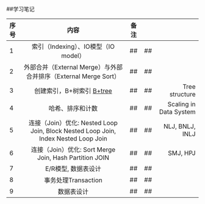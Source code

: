 ##学习笔记

| 序号 |                             内容                             | 备注|    |            |
| :----- | :----------------------------------------------------------: | :---------: | :---: | -------------: |
|   1   | 索引（Indexing）、IO模型（IO model） |  ##   |  ##|         |
|   2   | 外部合并（External Merge）与外部合并排序（External Merge Sort） |   ##    |     ##     ||
|   3   | 创建索引，B+树索引 [B+tree](B_Plus_Trees.pdf) | ## | ##   | Tree structure |
|   4   | 哈希、排序和计数 | ## | ##   | Scaling in Data System |
|   5   | 连接（Join）优化: Nested Loop Join, Block Nested Loop Join, Index Nested Loop Join | ## | ##   | NLJ, BNLJ, INLJ |
|   6   | 连接（Join）优化: Sort Merge Join, Hash Partition JOIN | ## | ##   | SMJ, HPJ |
|   7   |  E/R模型, 数据表设计  |    ##  |  ##   |     |
|   8   | 事务处理Transaction | ## |  ##  |    |
|   9   |  数据表设计 | ## |  ##  |    |



